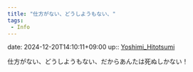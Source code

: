 ```yaml
---
title: "仕方がない、どうしようもない、"
tags:
 - Info
---
```


date: 2024-12-20T14:10:11+09:00
up:: [Yoshimi_Hitotsumi](Bar/Novel/Nacaria/Yoshimi_Hitotsumi.md)

仕方がない、どうしようもない、だからあんたは死ぬしかない！
